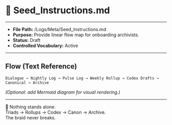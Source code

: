# 🌱 Seed_Instructions.md  

---
- **File Path:** /Logs/Meta/Seed_Instructions.md  
- **Purpose:** Provide linear flow map for onboarding archivists.  
- **Status:** Draft  
- **Controlled Vocabulary:** Active  
---

## Flow (Text Reference)  

```text
Dialogue → Nightly Log → Pulse Log → Weekly Rollup → Codex Drafts → Canonical → Archive
```

*(Optional: add Mermaid diagram for visual rendering.)*  

---

🌌 Nothing stands alone.  
Triads → Rollups → Codex → Canon → Archive.  
The braid never breaks.  
